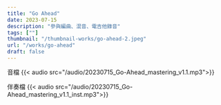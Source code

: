 ```yaml
---
title: "Go Ahead"
date: 2023-07-15
description: "參與編曲、混音、電吉他錄音" 
tags: [""]
thumbnail: "/thumbnail-works/go-ahead-2.jpeg"
url: "/works/go-ahead"
draft: false
---
```




音檔
{{< audio src="/audio/20230715_Go-Ahead_mastering_v1.1.mp3">}}

伴奏檔
{{< audio src="/audio/20230715_Go-Ahead_mastering_v1.1_inst.mp3">}}